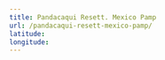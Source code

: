 ```yaml
---
title: Pandacaqui Resett. Mexico Pamp
url: /pandacaqui-resett-mexico-pamp/
latitude: 
longitude: 
---
```

